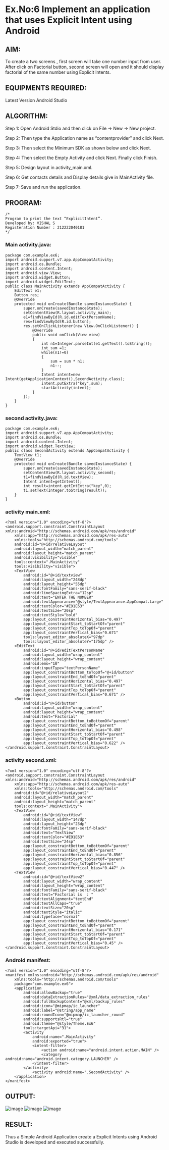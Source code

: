 # Ex.No:6 Implement an application that uses Explicit Intent using Android


## AIM:

To create a two screens , first screen will take one number input from user. After click on Factorial button, second screen will open and it should display factorial of the same number using Explicit Intents.


## EQUIPMENTS REQUIRED:

Latest Version Android Studio

## ALGORITHM:

Step 1: Open Android Stdio and then click on File -> New -> New project.

Step 2: Then type the Application name as “contentprovider″ and click Next. 

Step 3: Then select the Minimum SDK as shown below and click Next.

Step 4: Then select the Empty Activity and click Next. Finally click Finish.

Step 5: Design layout in activity_main.xml.

Step 6: Get contacts details and Display details give in MainActivity file.

Step 7: Save and run the application.


## PROGRAM:
```
/*
Program to print the text “ExplicitIntent”.
Developed by: VISHAL S
Registeration Number : 212222040181
*/
```

### Main activity.java:
```
package com.example.ex6;
import android.support.v7.app.AppCompatActivity;
import android.os.Bundle;
import android.content.Intent;
import android.view.View;
import android.widget.Button;
import android.widget.EditText;
public class MainActivity extends AppCompatActivity {
    EditText e1;
    Button res;
    @Override
    protected void onCreate(Bundle savedInstanceState) {
        super.onCreate(savedInstanceState);
        setContentView(R.layout.activity_main);
        e1=findViewById(R.id.editTextPersonName);
        res=findViewById(R.id.button);
        res.setOnClickListener(new View.OnClickListener() {
            @Override
            public void onClick(View view)
            {
                int n1=Integer.parseInt(e1.getText().toString());
                int sum =1;
                while(n1!=0)
                {
                    sum = sum * n1;
                    n1--;
                }
                Intent intent=new Intent(getApplicationContext(),SecondActivity.class);
                intent.putExtra("key",sum);
                startActivity(intent);
            }
        });
    }
}
```
### second activity.java:
```
package com.example.ex6;
import android.support.v7.app.AppCompatActivity;
import android.os.Bundle;
import android.content.Intent;
import android.widget.TextView;
public class SecondActivity extends AppCompatActivity {
    TextView t1;
    @Override
    protected void onCreate(Bundle savedInstanceState) {
        super.onCreate(savedInstanceState);
        setContentView(R.layout.activity_second);
        t1=findViewById(R.id.textView);
        Intent intent=getIntent();
        int result=intent.getIntExtra("key",0);
        t1.setText(Integer.toString(result));
    }
}
```
### activity main.xml:
```
<?xml version="1.0" encoding="utf-8"?>
<android.support.constraint.ConstraintLayout xmlns:android="http://schemas.android.com/apk/res/android"
    xmlns:app="http://schemas.android.com/apk/res-auto"
    xmlns:tools="http://schemas.android.com/tools"
    android:id="@+id/relativeLayout"
    android:layout_width="match_parent"
    android:layout_height="match_parent"
    android:visibility="visible"
    tools:context=".MainActivity"
    tools:visibility="visible">
    <TextView
        android:id="@+id/textview"
        android:layout_width="248dp"
        android:layout_height="55dp"
        android:fontFamily="sans-serif-black"
        android:lineSpacingExtra="12sp"
        android:text="ENTER THE NUMBER"
        android:textAppearance="@style/TextAppearance.AppCompat.Large"
        android:textColor="#E91E63"
        android:textSize="20sp"
        android:textStyle="bold"
        app:layout_constraintHorizontal_bias="0.497"
        app:layout_constraintStart_toStartOf="parent"
        app:layout_constraintTop_toTopOf="parent"
        app:layout_constraintVertical_bias="0.671"
        tools:layout_editor_absoluteX="97dp"
        tools:layout_editor_absoluteY="175dp" />
    <EditText
        android:id="@+id/editTextPersonName"
        android:layout_width="wrap_content"
        android:layout_height="wrap_content"
        android:ems="10"
        android:inputType="textPersonName"
        app:layout_constraintBottom_toTopOf="@+id/button"
        app:layout_constraintEnd_toEndOf="parent"
        app:layout_constraintHorizontal_bias="0.497"
        app:layout_constraintStart_toStartOf="parent"
        app:layout_constraintTop_toTopOf="parent"
        app:layout_constraintVertical_bias="0.671" />
    <Button
        android:id="@+id/button"
        android:layout_width="wrap_content"
        android:layout_height="wrap_content"
        android:text="Factorial"
        app:layout_constraintBottom_toBottomOf="parent"
        app:layout_constraintEnd_toEndOf="parent"
        app:layout_constraintHorizontal_bias="0.498"
        app:layout_constraintStart_toStartOf="parent"
        app:layout_constraintTop_toTopOf="parent"
        app:layout_constraintVertical_bias="0.622" />
</android.support.constraint.ConstraintLayout>
```
### activity second.xml:
```
<?xml version="1.0" encoding="utf-8"?>
<android.support.constraint.ConstraintLayout xmlns:android="http://schemas.android.com/apk/res/android"
    xmlns:app="http://schemas.android.com/apk/res-auto"
    xmlns:tools="http://schemas.android.com/tools"
    android:id="@+id/relativeLayout2"
    android:layout_width="match_parent"
    android:layout_height="match_parent"
    tools:context=".MainActivity">
    <TextView
        android:id="@+id/textView"
        android:layout_width="147dp"
        android:layout_height="23dp"
        android:fontFamily="sans-serif-black"
        android:text="TextView"
        android:textColor="#E91E63"
        android:textSize="24sp"
        app:layout_constraintBottom_toBottomOf="parent"
        app:layout_constraintEnd_toEndOf="parent"
        app:layout_constraintHorizontal_bias="0.856"
        app:layout_constraintStart_toStartOf="parent"
        app:layout_constraintTop_toTopOf="parent"
        app:layout_constraintVertical_bias="0.447" />
    <TextView
        android:id="@+id/textView2"
        android:layout_width="wrap_content"
        android:layout_height="wrap_content"
        android:fontFamily="sans-serif-black"
        android:text="Factorial is  : "
        android:textAlignment="textEnd"
        android:textAllCaps="true"
        android:textSize="20sp"
        android:textStyle="italic"
        android:typeface="normal"
        app:layout_constraintBottom_toBottomOf="parent"
        app:layout_constraintEnd_toEndOf="parent"
        app:layout_constraintHorizontal_bias="0.171"
        app:layout_constraintStart_toStartOf="parent"
        app:layout_constraintTop_toTopOf="parent"
        app:layout_constraintVertical_bias="0.45" />
</android.support.constraint.ConstraintLayout>
```
### Android  manifest:
```
<?xml version="1.0" encoding="utf-8"?>
<manifest xmlns:android="http://schemas.android.com/apk/res/android"
    xmlns:tools="http://schemas.android.com/tools"
    package="com.example.ex6">
    <application
        android:allowBackup="true"
        android:dataExtractionRules="@xml/data_extraction_rules"
        android:fullBackupContent="@xml/backup_rules"
        android:icon="@mipmap/ic_launcher"
        android:label="@string/app_name"
        android:roundIcon="@mipmap/ic_launcher_round"
        android:supportsRtl="true"
        android:theme="@style/Theme.Ex6"
        tools:targetApi="31">
        <activity
            android:name=".MainActivity"
            android:exported="true">
            <intent-filter>
                <action android:name="android.intent.action.MAIN" />
                <category android:name="android.intent.category.LAUNCHER" />
            </intent-filter>
        </activity>
            <activity android:name=".SecondActivity" />
    </application>
</manifest>
```
## OUTPUT:
![image](https://github.com/user-attachments/assets/8ee84c91-2776-4df4-9c86-e20fbc1a7fca)
![image](https://github.com/user-attachments/assets/9dd886bf-9db6-4580-8e23-f5ae361b3bda)
![image](https://github.com/user-attachments/assets/93532a94-b734-4848-8e05-cb4902f371c0)


## RESULT:
Thus a Simple Android Application create a Explicit Intents using Android Studio is developed and executed successfully.

